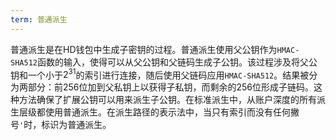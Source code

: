 ```yaml
---
term: 普通派生
---
```


普通派生是在HD钱包中生成子密钥的过程。普通派生使用父公钥作为`HMAC-SHA512`函数的输入，使得可以从父公钥和父链码生成子公钥。该过程涉及将父公钥和一个小于$2^{31}$的索引进行连接，随后使用父链码应用`HMAC-SHA512`。结果被分为两部分：前256位加到父私钥上以获得子私钥，而剩余的256位形成子链码。这种方法确保了扩展公钥可以用来派生子公钥。在标准派生中，从账户深度的所有派生层级都使用普通派生。在派生路径的表示法中，当只有索引而没有任何撇号`'`时，标识为普通派生。
